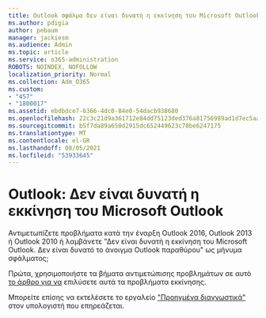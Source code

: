 ```yaml
---
title: Outlook σφάλμα δεν είναι δυνατή η εκκίνηση του Microsoft Outlook
ms.author: pdigia
author: pebaum
manager: jackiesm
ms.audience: Admin
ms.topic: article
ms.service: o365-administration
ROBOTS: NOINDEX, NOFOLLOW
localization_priority: Normal
ms.collection: Adm_O365
ms.custom:
- "457"
- "1800017"
ms.assetid: ebdbdce7-6366-4dc0-84e0-54dacb938680
ms.openlocfilehash: 22c3c21d9a361712e84dd75123ded376a81756989ad1d7ec5aa573e0046c04b8
ms.sourcegitcommit: b5f7da89a650d2915dc652449623c78be6247175
ms.translationtype: MT
ms.contentlocale: el-GR
ms.lasthandoff: 08/05/2021
ms.locfileid: "53933645"
---
```

# <a name="outlook-error-cannot-start-microsoft-outlook"></a>Outlook: Δεν είναι δυνατή η εκκίνηση του Microsoft Outlook

Αντιμετωπίζετε προβλήματα κατά την έναρξη Outlook 2016, Outlook 2013 ή Outlook 2010 ή λαμβάνετε "Δεν είναι δυνατή η εκκίνηση του Microsoft Outlook. Δεν είναι δυνατό το άνοιγμα Outlook παραθύρου" ως μήνυμα σφάλματος;
  
Πρώτα, χρησιμοποιήστε τα βήματα αντιμετώπισης προβλημάτων σε αυτό [το άρθρο για να](https://support.office.com/article/I-can-t-start-Microsoft-Outlook-2016-2013-or-2010-or-receive-the-error-Cannot-start-Microsoft-Office-Outlook-Cannot-open-the-Outlook-Window-d1f69da6-b333-4650-97bf-4d77bd7abb85) επιλύσετε αυτά τα προβλήματα εκκίνησης. 
  
Μπορείτε επίσης να εκτελέσετε το εργαλείο ["Προηγμένα διαγνωστικά"](https://aka.ms/SaRA-OutlookAdvDiagnostics) στον υπολογιστή που επηρεάζεται.